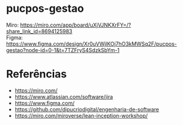 # pucpos-gestao
Miro: https://miro.com/app/board/uXjVJNKXrFY=/?share_link_id=8694125983  
Figma: https://www.figma.com/design/Xr0uVWjlKOj7hO3kMWSq2F/pucpos-gestao?node-id=0-1&t=7TZFryS4SdzkSbYm-1  

# Referências
- https://miro.com/
- https://www.atlassian.com/software/jira
- https://www.figma.com/
- https://github.com/dipucriodigital/engenharia-de-software
- https://miro.com/miroverse/lean-inception-workshop/
